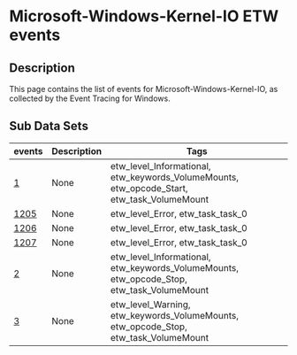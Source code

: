 # Microsoft-Windows-Kernel-IO ETW events

## Description
This page contains the list of events for Microsoft-Windows-Kernel-IO, as collected by the Event Tracing for Windows.

## Sub Data Sets
|events|Description|Tags|
|---|---|---|
|[1](events/event-1.md)|None|etw_level_Informational, etw_keywords_VolumeMounts, etw_opcode_Start, etw_task_VolumeMount|
|[1205](events/event-1205.md)|None|etw_level_Error, etw_task_task_0|
|[1206](events/event-1206.md)|None|etw_level_Error, etw_task_task_0|
|[1207](events/event-1207.md)|None|etw_level_Error, etw_task_task_0|
|[2](events/event-2.md)|None|etw_level_Informational, etw_keywords_VolumeMounts, etw_opcode_Stop, etw_task_VolumeMount|
|[3](events/event-3.md)|None|etw_level_Warning, etw_keywords_VolumeMounts, etw_opcode_Stop, etw_task_VolumeMount|
